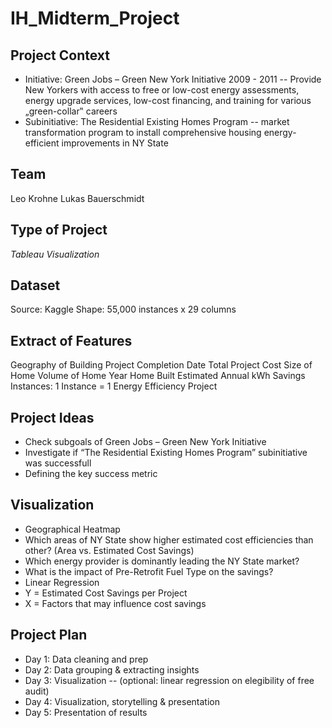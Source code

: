 # IH_Midterm_Project
 
## Project Context
- Initiative: Green Jobs – Green New York Initiative 2009 - 2011
-- Provide New Yorkers with access to free or low-cost energy assessments, energy upgrade services, low-cost financing, and training for various „green-collar‟ careers
- Subinitiative: The Residential Existing Homes Program
-- market transformation program to install comprehensive housing energy-efficient improvements in NY State

## Team
Leo Krohne
Lukas Bauerschmidt

## Type of Project
*Tableau Visualization*

## Dataset
Source: Kaggle
Shape: 55,000 instances x 29 columns

## Extract of Features
Geography of Building
Project Completion Date
Total Project Cost
Size of Home
Volume of Home
Year Home Built
Estimated Annual kWh Savings
Instances: 1 Instance = 1 Energy Efficiency Project

## Project Ideas
- Check subgoals of Green Jobs – Green New York Initiative
- Investigate if “The Residential Existing Homes Program” subinitiative was successfull
- Defining the key success metric

## Visualization
- Geographical Heatmap
- Which areas of NY State show higher estimated cost efficiencies than other? (Area vs. Estimated Cost Savings)
- Which energy provider is dominantly leading the NY State market?
- What is the impact of Pre-Retrofit Fuel Type on the savings?
- Linear Regression
- Y = Estimated Cost Savings per Project
- X = Factors that may influence cost savings

## Project Plan
- Day 1: Data cleaning and prep
- Day 2: Data grouping & extracting insights
- Day 3: Visualization
-- (optional: linear regression on elegibility of free audit)
- Day 4: Visualization, storytelling & presentation
- Day 5: Presentation of results